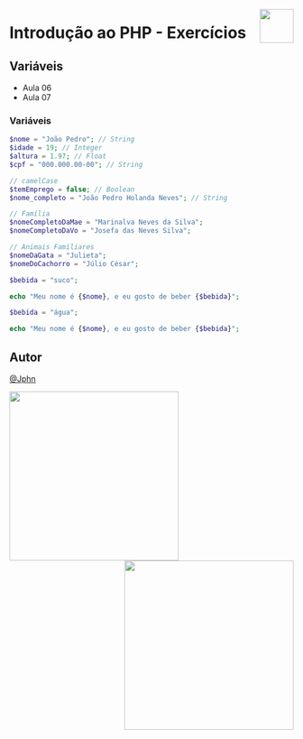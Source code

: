 <a href="https://www.beacademy.com.br/devstartpaylivre/" target="_blank"><img src="https://www.beacademy.com.br/wp-content/uploads/2022/02/Cubo.png" align="right" width="60"/></a>

# Introdução ao PHP - Exercícios

## Variáveis

- Aula 06
- Aula 07

### **Variáveis**

```php
$nome = "João Pedro"; // String
$idade = 19; // Integer
$altura = 1.97; // Float
$cpf = "000.000.00-00"; // String

// camelCase
$temEmprego = false; // Boolean
$nome_completo = "João Pedro Holanda Neves"; // String

// Família
$nomeCompletoDaMae = "Marinalva Neves da Silva";
$nomeCompletoDaVo = "Josefa das Neves Silva";

// Animais Familiares
$nomeDaGata = "Julieta";
$nomeDoCachorro = "Júlio César";

$bebida = "suco";

echo "Meu nome é {$nome}, e eu gosto de beber {$bebida}";

$bebida = "água";

echo "Meu nome é {$nome}, e eu gosto de beber {$bebida}";

```

## Autor

[@Jphn](https://github.com/Jphn)

<a href="https://www.beacademy.com.br/" target="_blank"><img src="https://www.beacademy.com.br/wp-content/uploads/2019/11/Logo-Topo.png" width="300" align="left" /></a>

<a href="https://www.paylivre.com/" target="_blank"><img src="https://web.paylivre.com/static/media/logo-blue.c7100186.png" width="300" align="right" /></a>
